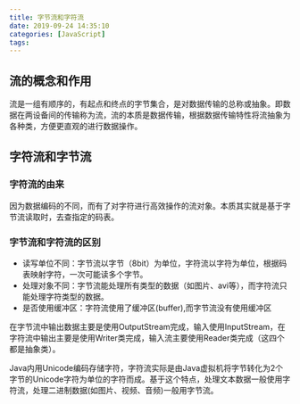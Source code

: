 ```yaml
---
title: 字节流和字符流
date: 2019-09-24 14:35:10
categories: [JavaScript]
tags:
---
```


## 流的概念和作用

流是一组有顺序的，有起点和终点的字节集合，是对数据传输的总称或抽象。即数据在两设备间的传输称为流，流的本质是数据传输，根据数据传输特性将流抽象为各种类，方便更直观的进行数据操作。

<!-- more -->

## 字符流和字节流

### 字符流的由来

因为数据编码的不同，而有了对字符进行高效操作的流对象。本质其实就是基于字节流读取时，去查指定的码表。

### 字节流和字符流的区别

- 读写单位不同：字节流以字节（8bit）为单位，字符流以字符为单位，根据码表映射字符，一次可能读多个字节。
- 处理对象不同：字节流能处理所有类型的数据（如图片、avi等），而字符流只能处理字符类型的数据。
- 是否使用缓冲区：字符流使用了缓冲区(buffer),而字节流没有使用缓冲区

在字节流中输出数据主要是使用OutputStream完成，输入使用InputStream，在字符流中输出主要是使用Writer类完成，输入流主要使用Reader类完成（这四个都是抽象类）。

Java内用Unicode编码存储字符，字符流实际是由Java虚拟机将字节转化为2个字节的Unicode字符为单位的字符而成。基于这个特点，处理文本数据一般使用字符流，处理二进制数据(如图片、视频、音频)一般用字节流。
